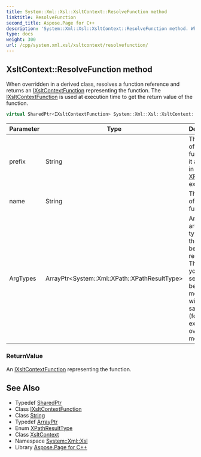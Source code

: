 ```yaml
---
title: System::Xml::Xsl::XsltContext::ResolveFunction method
linktitle: ResolveFunction
second_title: Aspose.Page for C++
description: 'System::Xml::Xsl::XsltContext::ResolveFunction method. When overridden in a derived class, resolves a function reference and returns an IXsltContextFunction representing the function. The IXsltContextFunction is used at execution time to get the return value of the function in C++.'
type: docs
weight: 300
url: /cpp/system.xml.xsl/xsltcontext/resolvefunction/
---
```

## XsltContext::ResolveFunction method


When overridden in a derived class, resolves a function reference and returns an [IXsltContextFunction](../../ixsltcontextfunction/) representing the function. The [IXsltContextFunction](../../ixsltcontextfunction/) is used at execution time to get the return value of the function.

```cpp
virtual SharedPtr<IXsltContextFunction> System::Xml::Xsl::XsltContext::ResolveFunction(String prefix, String name, ArrayPtr<System::Xml::XPath::XPathResultType> ArgTypes)=0
```


| Parameter | Type | Description |
| --- | --- | --- |
| prefix | String | The prefix of the function as it appears in the [XPath](../../../system.xml.xpath/) expression. |
| name | String | The name of the function. |
| ArgTypes | ArrayPtr\<System::Xml::XPath::XPathResultType\> | An array of argument types for the function being resolved. This allows you to select between methods with the same name (for example, overloaded methods). |

### ReturnValue

An [IXsltContextFunction](../../ixsltcontextfunction/) representing the function.

## See Also

* Typedef [SharedPtr](../../../system/sharedptr/)
* Class [IXsltContextFunction](../../ixsltcontextfunction/)
* Class [String](../../../system/string/)
* Typedef [ArrayPtr](../../../system/arrayptr/)
* Enum [XPathResultType](../../../system.xml.xpath/xpathresulttype/)
* Class [XsltContext](../)
* Namespace [System::Xml::Xsl](../../)
* Library [Aspose.Page for C++](../../../)
